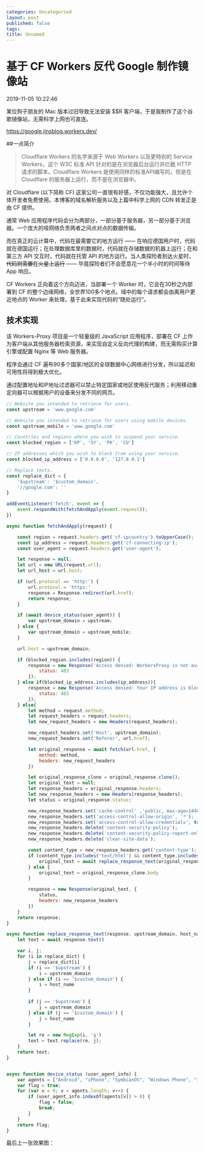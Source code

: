 ```yaml
---
categories: Uncategoried
layout: post
published: false
tags: 
title: Unnamed
---
```

# 基于 CF Workers 反代 Google 制作镜像站
2019-11-05 10:22:46

某位狗子朋友的 Mac 版本过旧导致无法安装 $$R 客户端，于是我制作了这个谷歌镜像站，无需科学上网也可直连。

https://google.jinsblog.workers.dev/



##一点简介

> Cloudflare Workers 的名字来源于 Web Workers 以及更特别的 Service Workers，这个 W3C 标准 API 针对的是在浏览器后台运行并拦截 HTTP 请求的脚本。Cloudflare Workers 是使用同样的标准API编写的，但是在 Cloudflare 的服务器上运行，而不是在浏览器中。

对 Cloudflare (以下简称 CF) 这家公司一直很有好感，不仅功能强大，且允许个体开发者免费使用。本博客的域名解析服务以及上篇中科学上网的 CDN 转发正是由 CF 提供。

通常 Web 应用程序代码会分为两部分，一部分基于服务器，另一部分基于浏览器。一个庞大的哑网络负责两者之间点对点的数据传输。

而在真正的云计算中，代码在最需要它的地方运行 —— 在响应德国用户时，代码就在德国运行；在处理数据库里的数据时，代码就在存储数据的机器上运行；在和第三方 API 交互时，代码就在托管 API 的地方运行。当人类探险者到达火星时，~~代码则需要在火星上运行~~ —— 毕竟探险者们不会愿意花一个半小时的时间等待 App 响应。

CF Workers 正向着这个方向迈进，当部署一个 Worker 时，它会在30秒之内部署到 CF 的整个边缘网络，全世界100多个地点。域中的每个请求都会由离用户更近地点的 Worker 来处理，基于此来实现代码的“随处运行”。

## 技术实现

该 Workers-Proxy 项目是一个轻量级的 JavaScript 应用程序，部署在 CF 上作为客户端从其他服务器检索资源，来实现自定义反向代理的构建，而无需购买计算引擎或配置 Nginx 等 Web 服务器。

程序会通过 CF 遍布90多个国家/地区的全球数据中心网络进行分发，所以延迟和可用性将得到极大优化。

通过配置地址和IP地址过滤器可以禁止特定国家或地区使用反代服务；利用移动重定向器可以根据用户的设备来分发不同的网页。


```javascript
// Website you intended to retrieve for users.
const upstream = 'www.google.com'

// Website you intended to retrieve for users using mobile devices.
const upstream_mobile = 'www.google.com'

// Countries and regions where you wish to suspend your service.
const blocked_region = ['KP', 'SY', 'PK', 'CU']

// IP addresses which you wish to block from using your service.
const blocked_ip_address = ['0.0.0.0', '127.0.0.1']

// Replace texts.
const replace_dict = {
    '$upstream': '$custom_domain',
    '//google.com': ''
}

addEventListener('fetch', event => {
    event.respondWith(fetchAndApply(event.request));
})

async function fetchAndApply(request) {

    const region = request.headers.get('cf-ipcountry').toUpperCase();
    const ip_address = request.headers.get('cf-connecting-ip');
    const user_agent = request.headers.get('user-agent');

    let response = null;
    let url = new URL(request.url);
    let url_host = url.host;

    if (url.protocol == 'http:') {
        url.protocol = 'https:'
        response = Response.redirect(url.href);
        return response;
    }

    if (await device_status(user_agent)) {
        var upstream_domain = upstream;
    } else {
        var upstream_domain = upstream_mobile;
    }

    url.host = upstream_domain;

    if (blocked_region.includes(region)) {
        response = new Response('Access denied: WorkersProxy is not available in your region yet.', {
            status: 403
        });
    } else if(blocked_ip_address.includes(ip_address)){
        response = new Response('Access denied: Your IP address is blocked by WorkersProxy.', {
            status: 403
        });
    } else{
        let method = request.method;
        let request_headers = request.headers;
        let new_request_headers = new Headers(request_headers);

        new_request_headers.set('Host', upstream_domain);
        new_request_headers.set('Referer', url.href);

        let original_response = await fetch(url.href, {
            method: method,
            headers: new_request_headers
        })

        let original_response_clone = original_response.clone();
        let original_text = null;
        let response_headers = original_response.headers;
        let new_response_headers = new Headers(response_headers);
        let status = original_response.status;

        new_response_headers.set('cache-control' ,'public, max-age=14400')
        new_response_headers.set('access-control-allow-origin', '*');
        new_response_headers.set('access-control-allow-credentials', true);
        new_response_headers.delete('content-security-policy');
        new_response_headers.delete('content-security-policy-report-only');
        new_response_headers.delete('clear-site-data');

        const content_type = new_response_headers.get('content-type');
        if (content_type.includes('text/html') && content_type.includes('UTF-8')) {
            original_text = await replace_response_text(original_response_clone, upstream_domain, url_host);
        } else {
            original_text = original_response_clone.body
        }

        response = new Response(original_text, {
            status,
            headers: new_response_headers
        })
    }
    return response;
}

async function replace_response_text(response, upstream_domain, host_name) {
    let text = await response.text()

    var i, j;
    for (i in replace_dict) {
        j = replace_dict[i]
        if (i == '$upstream') {
            i = upstream_domain
        } else if (i == '$custom_domain') {
            i = host_name
        }
        
        if (j == '$upstream') {
            j = upstream_domain
        } else if (j == '$custom_domain') {
            j = host_name
        }

        let re = new RegExp(i, 'g')
        text = text.replace(re, j);
    }
    return text;
}


async function device_status (user_agent_info) {
    var agents = ["Android", "iPhone", "SymbianOS", "Windows Phone", "iPad", "iPod"];
    var flag = true;
    for (var v = 0; v < agents.length; v++) {
        if (user_agent_info.indexOf(agents[v]) > 0) {
            flag = false;
            break;
        }
    }
    return flag;
}
```

最后上一张效果图：














